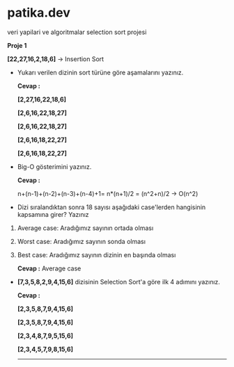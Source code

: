 # patika.dev
veri yapilari ve algoritmalar selection sort projesi

**Proje 1**

**[22,27,16,2,18,6]** -> Insertion Sort

- Yukarı verilen dizinin sort türüne göre aşamalarını yazınız.

  **Cevap :**

  **[2,27,16,22,18,6]**

  **[2,6,16,22,18,27]**

  **[2,6,16,22,18,27]**

  **[2,6,16,18,22,27]**

  **[2,6,16,18,22,27]**

- Big-O gösterimini yazınız.

  **Cevap :**

  n+(n-1)+(n-2)+(n-3)+(n-4)+1= n*(n+1)/2 = (n^2+n)/2 → O(n^2)

 - Dizi sıralandıktan sonra 18 sayısı aşağıdaki case'lerden hangisinin kapsamına girer? Yazınız

  1. Average case: Aradığımız sayının ortada olması
  2. Worst case: Aradığımız sayının sonda olması
  3. Best case: Aradığımız sayının dizinin en başında olması

     **Cevap :** Average case
     


- **[7,3,5,8,2,9,4,15,6]** dizisinin Selection Sort'a göre ilk 4 adımını yazınız.

  **Cevap :**
  
  **[2,3,5,8,7,9,4,15,6]**
  
  **[2,3,5,8,7,9,4,15,6]**
  
  **[2,3,4,8,7,9,5,15,6]**
  
  **[2,3,4,5,7,9,8,15,6]**

  ---
  
  

  
